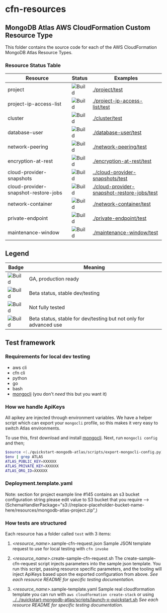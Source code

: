 # cfn-resources

## MongoDB Atlas AWS CloudFormation Custom Resource Type

This folder contains the source code for each of the AWS CloudFormation 
MongoDB Atlas Resource Types.

### Resource Status Table

| Resource                             | Status | Examples                                                                                   |
|--------------------------------------| --- |--------------------------------------------------------------------------------------------|
| project                              | ![Build](https://img.shields.io/badge/Beta-yellow) | [./project/test](./project/test)                                                           |
| project-ip-access-list               | ![Build](https://img.shields.io/badge/Beta-yellow) | [./project-ip-access-list/test](./project-ip-access-list/test)                             |
| cluster                              | ![Build](https://img.shields.io/badge/Beta-yellow) | [./cluster/test](./cluster/test)                                                           |
| database-user                        | ![Build](https://img.shields.io/badge/Beta-yellow) | [./database-user/test](./database-user/test)                                               |
| network-peering                      | ![Build](https://img.shields.io/badge/Beta-yellow) | [./network-peering/test](./network-peering/test)                                           |
| encryption-at-rest                   | ![Build](https://img.shields.io/badge/Unstable-orange) | [./encryption-at-rest/test](./encryption-at-rest/test)                                     |
| cloud-provider-snapshots             | ![Build](https://img.shields.io/badge/Unstable-orange) | [../cloud-provider-snapshots/test](./cloud-provider-snapshots/test)                        |
| cloud-provider-snapshot-restore-jobs | ![Build](https://img.shields.io/badge/Unstable-orange) | [./cloud-provider-snapshot-restore-jobs/test](./cloud-provider-snapshot-restore-jobs/test) | 
| network-container                    | ![Build](https://img.shields.io/badge/Beta-Admin-grey) | [./network-container/test](./network-container/test)                                       |
| private-endpoint                     | ![Build](https://img.shields.io/badge/Beta-yellow) | [./private-endpoint/test](./private-endpoint/test)                                         |
| maintenance-window                   | ![Build](https://img.shields.io/badge/Beta-yellow) | [./maintenance-window/test](./maintenance-window/test)                                      |

Legend
---
| Badge | Meaning |
| --- | --- |
| ![Build](https://img.shields.io/badge/GA-green) | GA, production ready |
| ![Build](https://img.shields.io/badge/Beta-yellow) | Beta status, stable dev/testing |
| ![Build](https://img.shields.io/badge/Unstable-orange) | Not fully tested |
| ![Build](https://img.shields.io/badge/Beta-Admin-grey) | Beta status, stable for dev/testing but not only for advanced use |

## Test framework

### Requirements for local dev testing

* aws cli
* cfn cli
* python
* go
* bash
* [mongocli](https://github.com/mongodb/mongocli) (you don't *need* this but you want it)

### How we handle ApiKeys

All apikey are injected through environment variables. 
We have a helper script which can export your `mongocli` profile, so this makes it very easy to switch Atlas environments.

To use this, first download and install [mongocli](mongocli).
Next, run `mongocli config` and then;

```bash
$source <(./quickstart-mongodb-atlas/scripts/export-mongocli-config.py)
$env | grep ATLAS
ATLAS_PUBLIC_KEY=XXXXXX
ATLAS_PRIVATE_KEY=XXXXXX
ATLAS_ORG_ID=XXXXXX
```

### Deployment.template.yaml
Note: section for project example line #145 contains an s3 bucket  configuration string please edit value to S3 bucket that you require -->  (SchemaHandlerPackage="s3://replace-placeholder-bucket-name-here/resources/mongodb-atlas-project.zip",)

### How tests are structured

Each resource has a folder called `test` with 3 items:

1. *<resource_name>*.sample-cfn-request.json
        Sample JSON template request to use for local testing with `cfn invoke`

2. *<resource_name>*.create-sample-cfn-request.sh
        The create-sample-cfn-request script injects parameters into the sample json template. You run this script, passing resource specific parameters, and the tooling will inject ApiKeys based upon the exported configuration from above. 
        _See each resource README for specific testing documentation._

3. *<resource_name>*.sample-template.yaml
        Sample real cloudformation template you can run with `aws cloudformation create-stack` or using  [../../quickstart-mongodb-atlas/scripts/launch-x-quickstart.sh]( ../../quickstart-mongodb-atlas/scripts/launch-x-quickstart.sh) 
        _See each resource README for specific testing documentation._




